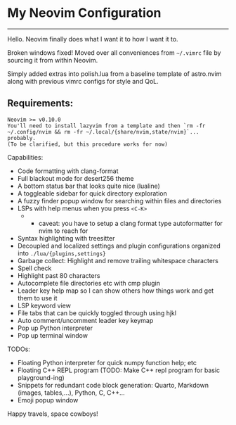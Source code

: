 # My Neovim Configuration
---

Hello. Neovim finally does what I want it to how I want it to.

Broken windows fixed!
Moved over all conveniences from `~/.vimrc` file by sourcing it from
within Neovim.

Simply added extras into polish.lua from a baseline template of astro.nvim
along with previous vimrc configs for style and QoL.

## Requirements:
    Neovim >= v0.10.0
    You'll need to install lazyvim from a template and then `rm -fr
    ~/.config/nvim && rm -fr ~/.local/{share/nvim,state/nvim}`... probably.
    (To be clarified, but this procedure works for now)

Capabilities:
  - Code formatting with clang-format
  - Full blackout mode for desert256 theme
  - A bottom status bar that looks quite nice (lualine)
  - A toggleable sidebar for quick directory exploration
  - A fuzzy finder popup window for searching within files and directories
  - LSPs with help menus when you press `<C-K>`
    - * caveat: you have to setup a clang format type autoformatter for nvim
        to reach for
  - Syntax highlighting with treesitter
  - Decoupled and localized settings and plugin configurations organized into `./lua/{plugins,settings}`
  - Garbage collect: Highlight and remove trailing whitespace characters
  - Spell check
  - Highlight past 80 characters
  - Autocomplete file directories etc with cmp plugin
  - Leader key help map so I can show others how things work and get them to use it
  - LSP keyword view
  - File tabs that can be quickly toggled through using hjkl
  - Auto comment/uncomment leader key keymap
  - Pop up Python interpreter
  - Pop up terminal window

TODOs:
  - Floating Python interpreter for quick numpy function help; etc
  - Floating C++ REPL program (TODO: Make C++ repl program for basic playground-ing)
  - Snippets for redundant code block generation: Quarto, Markdown (images, tables,...), Python, C, C++...
  - Emoji popup window

Happy travels, space cowboys!

